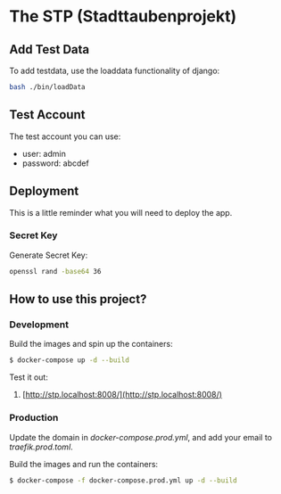 # The STP (Stadttaubenprojekt)

## Add Test Data

To add testdata, use the loaddata functionality of django:

```bash
bash ./bin/loadData
```

## Test Account

The test account you can use:

- user: admin
- password: abcdef

## Deployment

This is a little reminder what you will need to deploy the app.

### Secret Key

Generate Secret Key:
```bash
openssl rand -base64 36
```

## How to use this project?

### Development

Build the images and spin up the containers:

```sh
$ docker-compose up -d --build
```

Test it out:

1. [http://stp.localhost:8008/](http://stp.localhost:8008/)

### Production

Update the domain in *docker-compose.prod.yml*, and add your email to *traefik.prod.toml*.

Build the images and run the containers:

```sh
$ docker-compose -f docker-compose.prod.yml up -d --build
```


